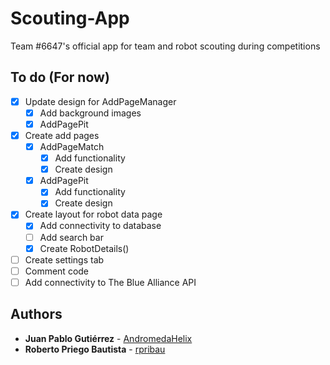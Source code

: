 # Scouting-App
Team #6647's official app for team and robot scouting during competitions

## To do (For now)
* [X] Update design for AddPageManager
  + [X] Add background images
  + [X] AddPagePit
* [X] Create add pages 
  + [X] AddPageMatch
    + [X] Add functionality 
    + [X] Create design
  + [X] AddPagePit
    + [X] Add functionality 
    + [X] Create design
* [X] Create layout for robot data page
  + [X] Add connectivity to database
  + [ ] Add search bar
  + [X] Create RobotDetails() 
* [ ] Create settings tab
* [ ] Comment code
* [ ] Add connectivity to The Blue Alliance API

## Authors

* **Juan Pablo Gutiérrez** - [AndromedaHelix](https://github.com/AndromedaHelix)
* **Roberto Priego Bautista** - [rpribau](https://github.com/rpribau)

